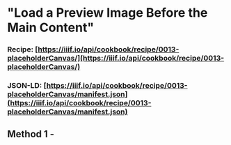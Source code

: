 # "Load a Preview Image Before the Main Content"
### Recipe: [https://iiif.io/api/cookbook/recipe/0013-placeholderCanvas/](https://iiif.io/api/cookbook/recipe/0013-placeholderCanvas/)
### JSON-LD: [https://iiif.io/api/cookbook/recipe/0013-placeholderCanvas/manifest.json](https://iiif.io/api/cookbook/recipe/0013-placeholderCanvas/manifest.json)

## Method 1 - 
